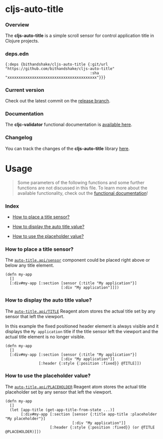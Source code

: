 
# cljs-auto-title

### Overview

The <strong>cljs-auto-title</strong> is a simple scroll sensor for control application title in Clojure projects.

### deps.edn

```
{:deps {bithandshake/cljs-auto-title {:git/url "https://github.com/bithandshake/cljs-auto-title"
                                      :sha     "xxxxxxxxxxxxxxxxxxxxxxxxxxxxxxxxxxxxxxxx"}}}
```

### Current version

Check out the latest commit on the [release branch](https://github.com/bithandshake/cljs-auto-title/tree/release).

### Documentation

The <strong>cljc-validator</strong> functional documentation is [available here](https://bithandshake.github.io/cljs-auto-title).

### Changelog

You can track the changes of the <strong>cljs-auto-title</strong> library [here](CHANGES.md).

# Usage

> Some parameters of the following functions and some further functions are not discussed in this file.
  To learn more about the available functionality, check out the [functional documentation](documentation/COVER.md)!

### Index

- [How to place a title sensor?](#how-to-place-a-title-sensor)

- [How to display the auto title value?](#how-to-display-the-auto-title-value)

- [How to use the placeholder value?](#how-to-use-the-placeholder-value)

### How to place a title sensor?

The [`auto-title.api/sensor`](documentation/cljs/auto-title/API.md/#sensor) component
could be placed right above or below any title element.

```
(defn my-app
  []
  [:div#my-app [:section [sensor {:title "My application"}]
                         [:div "My application"]]])
```

### How to display the auto title value?

The [`auto-title.api/TITLE`](documentation/cljs/auto-title/API.md/#title) Reagent
atom stores the actual title set by any sensor that left the viewport.

In this example the fixed positioned header element is always visible and it displays
the `My application` title if the title sensor left the viewport and the actual
title element is no longer visible.

```
(defn my-app
  []
  [:div#my-app [:section [sensor {:title "My application"}]
                         [:div "My application"]]
               [:header {:style {:position :fixed}} @TITLE]])
```

### How to use the placeholder value?

The [`auto-title.api/PLACEHOLDER`](documentation/cljs/auto-title/API.md/#title)
Reagent atom stores the actual title placeholder set by any sensor that left the viewport.

```
(defn my-app
  []
  (let [app-title (get-app-title-from-state ...)]
       [:div#my-app [:section [sensor {:title app-title :placeholder "My placeholder"}]
                              [:div "My application"]]
                    [:header {:style {:position :fixed}} (or @TITLE @PLACEHOLDER)]])
```
